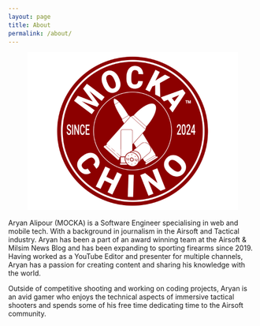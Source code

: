 ```yaml
---
layout: page
title: About
permalink: /about/
---
```


<div style="text-align: center;">
  <img src="/images/profilePicture.png" alt="MOCKA Logo">
</div>

Aryan Alipour (MOCKA) is a Software Engineer specialising in web and mobile tech. With a background in journalism in the Airsoft and Tactical industry. 
Aryan has been a part of an award winning team at the Airsoft & Milsim News Blog and has been expanding to sporting firearms since 2019. 
Having worked as a YouTube Editor and presenter for multiple channels, Aryan has a passion for creating content and sharing his knowledge with the world.

Outside of competitive shooting and working on coding projects, Aryan is an avid gamer who enjoys the technical aspects of immersive tactical shooters and spends some of his free time dedicating time to the Airsoft community.
